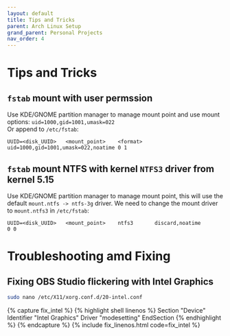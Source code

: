 ```yaml
---
layout: default
title: Tips and Tricks
parent: Arch Linux Setup
grand_parent: Personal Projects
nav_order: 4
---
```


# Tips and Tricks

## `fstab` mount with user permssion

Use KDE/GNOME partition manager to manage mount point and use mount options: `uid=1000,gid=1001,umask=022`  
Or append to `/etc/fstab`:

```
UUID=<disk_UUID>   <mount_point>    <format>    uid=1000,gid=1001,umask=022,noatime 0 1
```

## `fstab` mount NTFS with kernel `NTFS3` driver from kernel 5.15

Use KDE/GNOME partition manager to manage mount point, this will use the default `mount.ntfs -> ntfs-3g` driver. We need to change the mount driver to `mount.ntfs3` in `/etc/fstab`:

```
UUID=<disk_UUID>   <mount_point>    ntfs3       discard,noatime                     0 0
```

# Troubleshooting amd Fixing

## Fixing OBS Studio flickering with Intel Graphics

<div class="code-example" markdown="1">

```sh
sudo nano /etc/X11/xorg.conf.d/20-intel.conf
```

</div>
{% capture fix_intel %}
{% highlight shell linenos %}
Section "Device"
    Identifier "Intel Graphics"
    Driver "modesetting"
EndSection
{% endhighlight %}
{% endcapture %}
{% include fix_linenos.html code=fix_intel %}
